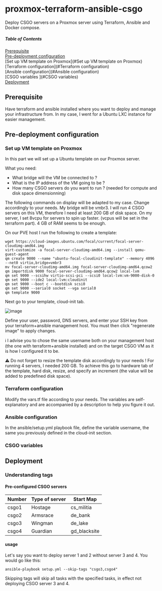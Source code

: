 # proxmox-terraform-ansible-csgo
Deploy CSGO servers on a Proxmox server using Terraform, Ansible and Docker compose.

##### Table of Contents  
[Prerequisite](#Prerequisite)  
[Pre-deployment configuration](https://github.com/deaumo/proxmox-terraform-ansible-csgo/blob/main/README.md#pre-deployment-configuration)  
[Set up VM template on Proxmox](#Set up VM template on Proxmox)  
[Terraform configuration](#Terraform configuration)  
[Ansible configuration](#Ansible configuration)  
[CSGO variables ](#CSGO variables)  
[Deployment](#Deployment)  

## Prerequisite

Have terraform and ansible installed where you want to deploy and manage your infrastructure from. In my case, I went for a Ubuntu LXC instance for easier management. 

## Pre-deployment configuration

### Set up VM template on Proxmox

In this part we will set up a Ubuntu template on our Proxmox server.

What you need: 
- What bridge will the VM be connected to ?
- What is the IP address of the VM going to be ?
- How many CSGO servers do you want to run ? (needed for compute and disk space dimensionning) 

The following commands on display will be adapted to my case. Change accordingly to your needs. My bridge will be vmbr3. I will run 4 CSGO servers on this VM, therefore I need at least 200 GB of disk space. On my server, I set 8vcpu for servers to spin up faster. (vcpus will be set in the terraform part). 4 GB of RAM seems to be enough.

On our PVE host I run the following to create a template: 
```
wget https://cloud-images.ubuntu.com/focal/current/focal-server-cloudimg-amd64.img
virt-customize -a focal-server-cloudimg-amd64.img --install qemu-guest-agent
qm create 9000 --name "ubuntu-focal-cloudinit-template" --memory 4096 --net0 virtio,bridge=vmbr3
mv focal-server-cloudimg-amd64.img focal-server-cloudimg-amd64.qcow2
qm importdisk 9000 focal-server-cloudimg-amd64.qcow2 local-lvm
qm set 9000 --scsihw virtio-scsi-pci --scsi0 local-lvm:vm-9000-disk-0
qm set 9000 --ide2 local-lvm:cloudinit
qm set 9000 --boot c --bootdisk scsi0
qm set 9000 --serial0 socket --vga serial0
qm template 9000
```
Next go to your template, cloud-init tab. 

![image](https://user-images.githubusercontent.com/96586524/154258805-6d763a62-e1bb-4c65-b93b-ba4020ff94de.png)

Define your user, password, DNS servers, and enter your SSH key from your terraform+ansible management host. You must then click "regenerate image" to apply changes. 

:information_source: I advise you to chose the same username both on your management host (the one with terraform+ansible installed) and on the target CSGO VM as it is how I configured it to be. 

:warning: Do not forget to resize the template disk accordingly to your needs ! For running 4 servers, I needed 200 GB. To achieve this go to hardware tab of the template, hard disk, resize, and specify an increment (the value will be added to predefined disk space). 

### Terraform configuration

Modify the vars.tf file according to your needs. The variables are self-explanatory and are accompanied by a description to help you figure it out. 

### Ansible configuration

In the ansible/setup.yml playbook file, define the variable username, the same you previously defined in the cloud-init section. 

### CSGO variables 

## Deployment 

### Understanding tags
#### Pre-configured CSGO servers

| Number    | Type of server | Start Map    |
| --------- | -------------- | ------------ |
| csgo1     | Hostage        | cs_militia   |
| csgo2     | Armsrace       | de_bank      |
| csgo3     | Wingman        | de_lake      |
| csgo4     | Guardian       | gd_blacksite |

#### usage

Let's say you want to deploy server 1 and 2 without server 3 and 4. You would go like this:
```
ansible-playbook setup.yml --skip-tags "csgo3,csgo4"
```
Skipping tags will skip all tasks with the specified tasks, in effect not deploying CSGO server 3 and 4.
